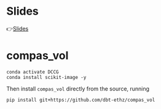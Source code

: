 # Slides
👉[Slides](https://docs.google.com/presentation/d/1amtBtpMRP4MCKnjqKa7tZllAEvjL5BiQtowsWYKzVrM/edit#slide=id.g1754a0f61b7_0_19)

# compas_vol

```
conda activate DCCG
conda install scikit-image -y
```

Then install `compas_vol` directly from the source, running
```
pip install git+https://github.com/dbt-ethz/compas_vol
```

